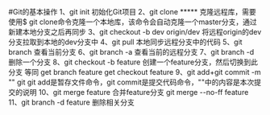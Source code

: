 #Git的基本操作
    1、git init                         初始化Git项目
    2、git clone *****                  克隆远程库，需要使用$ git clone命令克隆一个本地库，该命令会自动克隆一个master分支，通过新建本地分支之后再同步
    3、git checkout -b dev origin/dev   将远程origin的dev分支拉取到本地的dev分支中
    4、git pull                         本地同步远程分支中的代码
    5、git branch                       查看当前分支
    6、git branch -a                    查看当前的远程分支
    7、git branch -d <filename>         删除一个分支
    8、git checkout -b feature          创建一个feature分支，然后切换到此分支
        等同
            get branch feature
            get checkout feature
    9、git add+git commit -m "" git     git add是暂存文件命令，git commit是提交代码命令，""中的内容是本次提交的说明
    10、git merge feature               合并feature分支
        git merge --no-ff feature
    11、git branch -d feature           删除相关分支